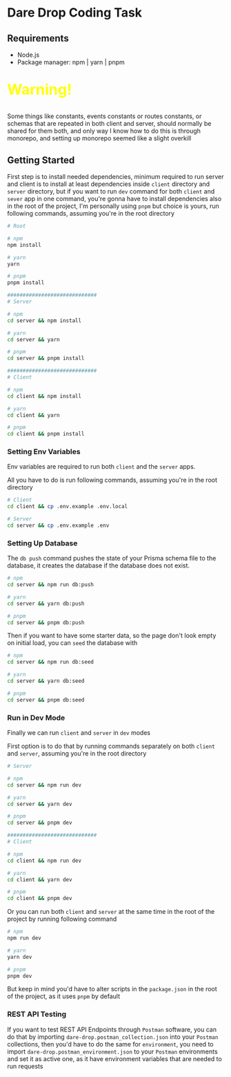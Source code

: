 # Dare Drop Coding Task

## Requirements

- Node.js
- Package manager: npm | yarn | pnpm

<p style="color: yellow; font-size: 2.1rem; font-weight: bold">Warning!</p>

Some things like constants, events constants or routes constants, or schemas that are repeated in both client and server, should normally be shared for them both, and only way I know how to do this is through monorepo, and setting up monorepo seemed like a slight overkill

## Getting Started

First step is to install needed dependencies, minimum required to run server and client is to install at least dependencies inside `client` directory and `server` directory, but if you want to run `dev` command for both `client` and `sever` app in one command, you're gonna have to install dependencies also in the root of the project, I'm personally using `pnpm` but choice is yours, run following commands, assuming you're in the root directory

```bash
# Root

# npm
npm install

# yarn
yarn

# pnpm
pnpm install

#############################
# Server

# npm
cd server && npm install

# yarn
cd server && yarn

# pnpm
cd server && pnpm install

#############################
# Client

# npm
cd client && npm install

# yarn
cd client && yarn

# pnpm
cd client && pnpm install
```

### Setting Env Variables

Env variables are required to run both `client` and the `server` apps.

All you have to do is run following commands, assuming you're in the root directory

```bash
# Client
cd client && cp .env.example .env.local

# Server
cd server && cp .env.example .env
```

### Setting Up Database

The `db push` command pushes the state of your Prisma schema file to the database, it creates the database if the database does not exist.

```bash
# npm
cd server && npm run db:push

# yarn
cd server && yarn db:push

# pnpm
cd server && pnpm db:push
```

Then if you want to have some starter data, so the page don't look empty on initial load, you can `seed` the database with

```bash
# npm
cd server && npm run db:seed

# yarn
cd server && yarn db:seed

# pnpm
cd server && pnpm db:seed
```

### Run in Dev Mode

Finally we can run `client` and `server` in `dev` modes

First option is to do that by running commands separately on both `client` and `server`, assuming you're in the root directory

```bash
# Server

# npm
cd server && npm run dev

# yarn
cd server && yarn dev

# pnpm
cd server && pnpm dev

#############################
# Client

# npm
cd client && npm run dev

# yarn
cd client && yarn dev

# pnpm
cd client && pnpm dev
```

Or you can run both `client` and `server` at the same time in the root of the project by running following command

```bash
# npm
npm run dev

# yarn
yarn dev

# pnpm
pnpm dev
```

But keep in mind you'd have to alter scripts in the `package.json` in the root of the project, as it uses `pnpm` by default

### REST API Testing

If you want to test REST API Endpoints through `Postman` software, you can do that by importing `dare-drop.postman_collection.json` into your `Postman` collections, then you'd have to do the same for `environment`, you need to import `dare-drop.postman_environment.json` to your `Postman` environments and set it as active one, as it have environment variables that are needed to run requests
